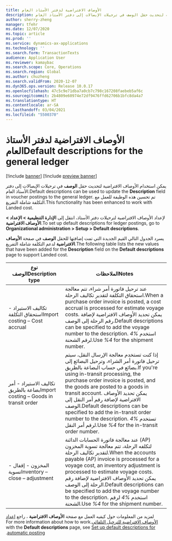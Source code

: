 ```yaml
---
title: الأوصاف الافتراضية لدفتر الأستاذ العام
description: يمكن استخدام الأوصاف الافتراضية لتحديث حقل الوصف في ترحيلات الإيصالات إلى دفتر الأستاذ العام.
author: sherry-zheng
manager: tfehr
ms.date: 12/07/2020
ms.topic: article
ms.prod: ''
ms.service: dynamics-ax-applications
ms.technology: ''
ms.search.form: TransactionTexts
audience: Application User
ms.reviewer: kamaybac
ms.search.scope: Core, Operations
ms.search.region: Global
ms.author: chuzheng
ms.search.validFrom: 2020-12-07
ms.dyn365.ops.version: Release 10.0.17
ms.openlocfilehash: 47c5c9e71dba7a0cb7c798c167208faebeb5af6c
ms.sourcegitcommit: 2b4809e60974e72df9476ffd62706b1bfc8da4a7
ms.translationtype: HT
ms.contentlocale: ar-SA
ms.lasthandoff: 03/04/2021
ms.locfileid: "5500370"
---
```

# <a name="default-descriptions-for-the-general-ledger"></a><span data-ttu-id="e1b6e-103">الأوصاف الافتراضية لدفتر الأستاذ العام</span><span class="sxs-lookup"><span data-stu-id="e1b6e-103">Default descriptions for the general ledger</span></span>

[!include [banner](../../includes/banner.md)]
[!include [preview banner](../includes/preview-banner.md)]

<span data-ttu-id="e1b6e-104">يمكن استخدام الأوصاف الافتراضية لتحديث حقل **الوصف** في ترحيلات الإيصالات إلى دفتر الأستاذ العام.</span><span class="sxs-lookup"><span data-stu-id="e1b6e-104">Default descriptions can be used to update the **Description** field in voucher postings to the general ledger.</span></span> <span data-ttu-id="e1b6e-105">تم تحسين هذه الوظيفة للعمل مع التكلفة شاملة التفريغ.</span><span class="sxs-lookup"><span data-stu-id="e1b6e-105">This functionality has been enhanced to work with Landed cost.</span></span>

<span data-ttu-id="e1b6e-106">لإعداد الأوصاف الافتراضية لترحيلات دفتر الأستاذ، انتقل إلى **الإدارة التنظيمية \> الإعداد \> الأوصاف الافتراضية**.</span><span class="sxs-lookup"><span data-stu-id="e1b6e-106">To set up default descriptions for ledger postings, go to **Organizational administration \> Setup \> Default descriptions**.</span></span>

<span data-ttu-id="e1b6e-107">يسرد الجدول التالي القيم الجديدة التي تمت إضافتها للحقل **الوصف** في صفحة **الأوصاف الافتراضية** لدعم التكلفة شاملة التفريغ.</span><span class="sxs-lookup"><span data-stu-id="e1b6e-107">The following table lists the new values that have been added for the **Description** field on the **Default descriptions** page to support Landed cost.</span></span>

| <span data-ttu-id="e1b6e-108">نوع الوصف</span><span class="sxs-lookup"><span data-stu-id="e1b6e-108">Description type</span></span> | <span data-ttu-id="e1b6e-109">الملاحظات</span><span class="sxs-lookup"><span data-stu-id="e1b6e-109">Notes</span></span> |
|---|---|
| <span data-ttu-id="e1b6e-110">تكاليف الاستيراد - استحقاق التكلفة</span><span class="sxs-lookup"><span data-stu-id="e1b6e-110">Import costing – Cost accrual</span></span> | <span data-ttu-id="e1b6e-111">عند ترحيل فاتورة أمر شراء، تتم معالجة استحقاق التكلفة لتقدير تكاليف الرحلة.</span><span class="sxs-lookup"><span data-stu-id="e1b6e-111">When a purchase order invoice is posted, a cost accrual is processed for estimate voyage costs.</span></span> <span data-ttu-id="e1b6e-112">يمكن تحديد الأوصاف الافتراضية لإضافة رقم الرحلة إلى الوصف.</span><span class="sxs-lookup"><span data-stu-id="e1b6e-112">Default descriptions can be specified to add the voyage number to the description.</span></span> <span data-ttu-id="e1b6e-113">استخدم *%4* لرقم الشحنة.</span><span class="sxs-lookup"><span data-stu-id="e1b6e-113">Use *%4* for the shipment number.</span></span> |
| <span data-ttu-id="e1b6e-114">تكاليف الاستيراد - أمر بضاعة بالطريق</span><span class="sxs-lookup"><span data-stu-id="e1b6e-114">Import costing – Goods in transit order</span></span> | <span data-ttu-id="e1b6e-115">إذا كنت تستخدم معالجة الإرسال النقل، سيتم ترحيل فاتورة أمر الشراء، وترحيل البضائع إلى بضائع في حساب البضاعة بالطريق.</span><span class="sxs-lookup"><span data-stu-id="e1b6e-115">If you're using in-transit processing, the purchase order invoice is posted, and the goods are posted to a goods in transit account.</span></span> <span data-ttu-id="e1b6e-116">يمكن تحديد الأوصاف الافتراضية لإضافة رقم أمر النقل إلى الوصف.</span><span class="sxs-lookup"><span data-stu-id="e1b6e-116">Default descriptions can be specified to add the in-transit order number to the description.</span></span> <span data-ttu-id="e1b6e-117">تستخدم *%4* لرقم أمر النقل.</span><span class="sxs-lookup"><span data-stu-id="e1b6e-117">Use *%4* for the in-transit order number.</span></span> |
| <span data-ttu-id="e1b6e-118">المخزون - إقفال - تسوية</span><span class="sxs-lookup"><span data-stu-id="e1b6e-118">Inventory – close – adjustment</span></span> | <span data-ttu-id="e1b6e-119">عند معالجة فاتورة الحسابات الدائنة (AP) لتكلفه الرحلة، تتم معالجة تسوية المخزون لتقدير تكاليف الرحلة.</span><span class="sxs-lookup"><span data-stu-id="e1b6e-119">When the accounts payable (AP) invoice is processed for a voyage cost, an inventory adjustment is processed to estimate voyage costs.</span></span> <span data-ttu-id="e1b6e-120">يمكن تحديد الأوصاف الافتراضية لإضافة رقم الرحلة إلى الوصف.</span><span class="sxs-lookup"><span data-stu-id="e1b6e-120">Default descriptions can be specified to add the voyage number to the description.</span></span> <span data-ttu-id="e1b6e-121">استخدم *%4* لرقم الشحنة.</span><span class="sxs-lookup"><span data-stu-id="e1b6e-121">Use *%4* for the shipment number.</span></span> |

<span data-ttu-id="e1b6e-122">لمزيد من المعلومات حول كيفيه العمل مع صفحة **‏‫الأوصاف الافتراضية** ، راجع [اعداد الأوصاف الافتراضية للترحيل التلقائي](../../finance/general-ledger/set-up-default-descriptions-for-automatic-posting.md).</span><span class="sxs-lookup"><span data-stu-id="e1b6e-122">For more information about how to work with the **Default descriptions** page, see [Set up default descriptions for automatic posting](../../finance/general-ledger/set-up-default-descriptions-for-automatic-posting.md).</span></span>
